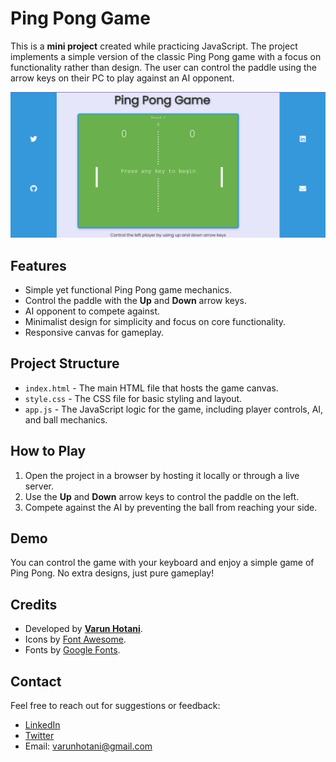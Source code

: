 # Ping Pong Game
This is a **mini project** created while practicing JavaScript. The project implements a simple version of the classic Ping Pong game with a focus on functionality rather than design. The user can control the paddle using the arrow keys on their PC to play against an AI opponent.

![Ping Pong Game](screenshot.png)

## Features
- Simple yet functional Ping Pong game mechanics.
- Control the paddle with the **Up** and **Down** arrow keys.
- AI opponent to compete against.
- Minimalist design for simplicity and focus on core functionality.
- Responsive canvas for gameplay.

## Project Structure
- `index.html` - The main HTML file that hosts the game canvas.
- `style.css` - The CSS file for basic styling and layout.
- `app.js` - The JavaScript logic for the game, including player controls, AI, and ball mechanics.

## How to Play
1. Open the project in a browser by hosting it locally or through a live server.
2. Use the **Up** and **Down** arrow keys to control the paddle on the left.
3. Compete against the AI by preventing the ball from reaching your side.

## Demo
You can control the game with your keyboard and enjoy a simple game of Ping Pong. No extra designs, just pure gameplay!

## Credits
- Developed by **[Varun Hotani](https://github.com/Varun5711)**.
- Icons by [Font Awesome](https://fontawesome.com/).
- Fonts by [Google Fonts](https://fonts.google.com/specimen/Poppins).

## Contact
Feel free to reach out for suggestions or feedback:
- [LinkedIn](https://www.linkedin.com/in/varun-hotani-51b046300/)
- [Twitter](https://x.com/devbyVarun)
- Email: varunhotani@gmail.com
